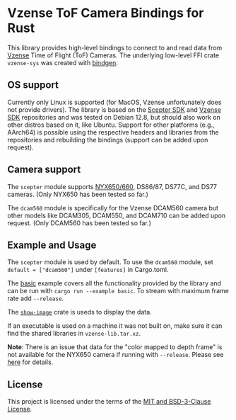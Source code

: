 # Vzense ToF Camera Bindings for Rust

This library provides high-level bindings to connect to and read data from [Vzense](https://www.vzense.com) Time of Flight (ToF) Cameras. The underlying low-level FFI crate `vzense-sys` was created with [bindgen](https://docs.rs/bindgen/latest/bindgen).

## OS support

Currently only Linux is supported (for MacOS, Vzense unfortunately does not provide drivers). The library is based on the [Scepter SDK](https://github.com/ScepterSW/ScepterSDK) and [Vzense SDK](https://github.com/Vzense/Vzense_SDK_Linux) repositories and was tested on Debian 12.8, but should also work on other distros based on it, like Ubuntu. Support for other platforms (e.g., AArch64) is possible using the respective headers and libraries from the repositories and rebuilding the bindings (support can be added upon request).

## Camera support

The `scepter` module supports [NYX650/660](https://industry.goermicro.com/product/nyx-series), DS86/87, DS77C, and DS77 cameras. (Only NYX650 has been tested so far.)

The `dcam560` module is specifically for the Vzense DCAM560 camera but other models like DCAM305, DCAM550, and DCAM710 can be added upon request. (Only DCAM560 has been tested so far.)

## Example and Usage

The `scepter` module is used by default. To use the `dcam560` module, set `default = ["dcam560"]` under `[features]` in Cargo.toml.

The [basic](examples/basic.rs) example covers all the functionality provided by the library and can be run with `cargo run --example basic`. To stream with maximum frame rate add `--release`.

The [`show-image`](https://docs.rs/show-image/latest/show_image) crate is useds to display the data.  

If an executable is used on a machine it was not built on, make sure it can find the shared libraries in `vzense-lib.tar.xz`.

**Note**: There is an issue that data for the "color mapped to depth frame" is not available for the NYX650 camera if running with `--release`. Please see [here](https://users.rust-lang.org/t/raw-pointer-contains-no-data-when-running-in-release/122814/16) for details.

## License

This project is licensed under the terms of the [MIT and BSD-3-Clause License](LICENSE.txt).
